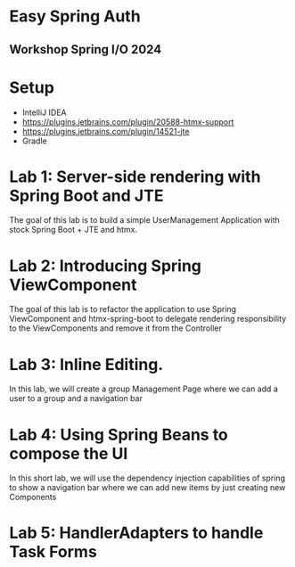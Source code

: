 # Easy Spring Auth


## Workshop Spring I/O 2024


# Setup

- IntelliJ IDEA
- https://plugins.jetbrains.com/plugin/20588-htmx-support
- https://plugins.jetbrains.com/plugin/14521-jte
- Gradle
# Lab 1: Server-side rendering with Spring Boot and JTE

The goal of this lab is to build a simple UserManagement Application with stock Spring Boot + JTE and htmx.

# Lab 2: Introducing Spring ViewComponent

The goal of this lab is to refactor the application to use Spring ViewComponent and htmx-spring-boot to 
delegate rendering responsibility to the ViewComponents and remove it from the Controller
# Lab 3: Inline Editing.

In this lab, we will create a group Management Page where we can add a user to a group and a navigation bar

# Lab 4: Using Spring Beans to compose the UI

In this short lab,
we will use the dependency injection capabilities of spring
to show a navigation bar where we can add new items by just creating new Components

# Lab 5: HandlerAdapters to handle Task Forms

